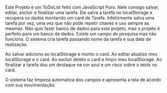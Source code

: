 Este Projeto é um ToDoList feito com JavaScript Puro. 
Nele consigo salvar, editar, excluir e finalizar uma tarefa.
Ele salva a tarefa no localStorage e recupera os dados montando um card de Tarefa.
Infelizmente salva uma tarefa por vez, uma vez que não pode repetir chaves e uso sempre as mesmas.
Não quis fazer banco de dados para este projeto, mas o projeto é perfeito para um banco de dados.
Existe um campo de pesquisa mas não funciona.
O sistema cria tarefa passando nome da tarefa e sua data de realização.

Ao salvar adiciono ao localStorage e monto o card.
Ao editar atualizo meu localStorage e o card.
Ao excluir deleto o card e limpo meu localStorage.
Ao finalizar a tarefa dou um destaque na cor azul e um risco sobre o texto no card.

O sistema faz limpeza automatica dos campos e apresenta a tela de acordo com sua movimentação.
